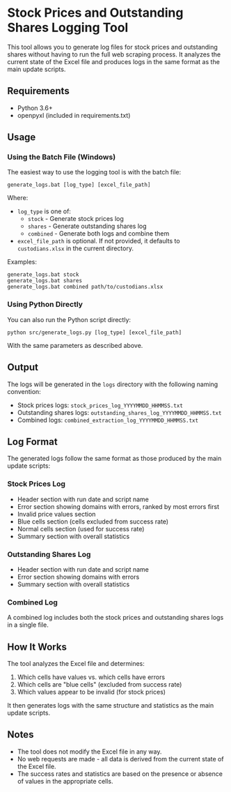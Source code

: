 # Stock Prices and Outstanding Shares Logging Tool

This tool allows you to generate log files for stock prices and outstanding shares without having to run the full web scraping process. It analyzes the current state of the Excel file and produces logs in the same format as the main update scripts.

## Requirements

- Python 3.6+
- openpyxl (included in requirements.txt)

## Usage

### Using the Batch File (Windows)

The easiest way to use the logging tool is with the batch file:

```
generate_logs.bat [log_type] [excel_file_path]
```

Where:
- `log_type` is one of:
  - `stock` - Generate stock prices log
  - `shares` - Generate outstanding shares log
  - `combined` - Generate both logs and combine them
- `excel_file_path` is optional. If not provided, it defaults to `custodians.xlsx` in the current directory.

Examples:
```
generate_logs.bat stock
generate_logs.bat shares
generate_logs.bat combined path/to/custodians.xlsx
```

### Using Python Directly

You can also run the Python script directly:

```
python src/generate_logs.py [log_type] [excel_file_path]
```

With the same parameters as described above.

## Output

The logs will be generated in the `logs` directory with the following naming convention:
- Stock prices logs: `stock_prices_log_YYYYMMDD_HHMMSS.txt`
- Outstanding shares logs: `outstanding_shares_log_YYYYMMDD_HHMMSS.txt`
- Combined logs: `combined_extraction_log_YYYYMMDD_HHMMSS.txt`

## Log Format

The generated logs follow the same format as those produced by the main update scripts:

### Stock Prices Log

- Header section with run date and script name
- Error section showing domains with errors, ranked by most errors first
- Invalid price values section
- Blue cells section (cells excluded from success rate)
- Normal cells section (used for success rate)
- Summary section with overall statistics

### Outstanding Shares Log

- Header section with run date and script name
- Error section showing domains with errors
- Summary section with overall statistics

### Combined Log

A combined log includes both the stock prices and outstanding shares logs in a single file.

## How It Works

The tool analyzes the Excel file and determines:
1. Which cells have values vs. which cells have errors
2. Which cells are "blue cells" (excluded from success rate)
3. Which values appear to be invalid (for stock prices)

It then generates logs with the same structure and statistics as the main update scripts.

## Notes

- The tool does not modify the Excel file in any way.
- No web requests are made - all data is derived from the current state of the Excel file.
- The success rates and statistics are based on the presence or absence of values in the appropriate cells. 